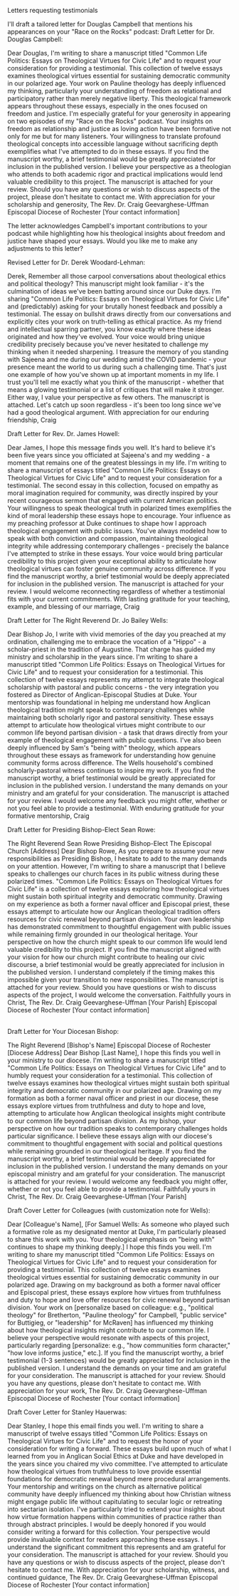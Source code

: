 Letters requesting testimonials


I'll draft a tailored letter for Douglas Campbell that mentions his appearances on your "Race on the Rocks" podcast:
Draft Letter for Dr. Douglas Campbell:

Dear Douglas,
I'm writing to share a manuscript titled "Common Life Politics: Essays on Theological Virtues for Civic Life" and to request your consideration for providing a testimonial.
This collection of twelve essays examines theological virtues essential for sustaining democratic community in our polarized age. Your work on Pauline theology has deeply influenced my thinking, particularly your understanding of freedom as relational and participatory rather than merely negative liberty. This theological framework appears throughout these essays, especially in the ones focused on freedom and justice.
I'm especially grateful for your generosity in appearing on two episodes of my "Race on the Rocks" podcast. Your insights on freedom as relationship and justice as loving action have been formative not only for me but for many listeners. Your willingness to translate profound theological concepts into accessible language without sacrificing depth exemplifies what I've attempted to do in these essays.
If you find the manuscript worthy, a brief testimonial would be greatly appreciated for inclusion in the published version. I believe your perspective as a theologian who attends to both academic rigor and practical implications would lend valuable credibility to this project.
The manuscript is attached for your review. Should you have any questions or wish to discuss aspects of the project, please don't hesitate to contact me.
With appreciation for your scholarship and generosity,
The Rev. Dr. Craig Geevarghese-Uffman Episcopal Diocese of Rochester [Your contact information]

The letter acknowledges Campbell's important contributions to your podcast while highlighting how his theological insights about freedom and justice have shaped your essays. Would you like me to make any adjustments to this letter?


Revised Letter for Dr. Derek Woodard-Lehman:

Derek,
Remember all those carpool conversations about theological ethics and political theology? This manuscript might look familiar - it's the culmination of ideas we've been batting around since our Duke days.
I'm sharing "Common Life Politics: Essays on Theological Virtues for Civic Life" and (predictably) asking for your brutally honest feedback and possibly a testimonial. The essay on bullshit draws directly from our conversations and explicitly cites your work on truth-telling as ethical practice.
As my friend and intellectual sparring partner, you know exactly where these ideas originated and how they've evolved. Your voice would bring unique credibility precisely because you've never hesitated to challenge my thinking when it needed sharpening.
I treasure the memory of you standing with Sajeena and me during our wedding amid the COVID pandemic - your presence meant the world to us during such a challenging time. That's just one example of how you've shown up at important moments in my life.
I trust you'll tell me exactly what you think of the manuscript - whether that means a glowing testimonial or a list of critiques that will make it stronger. Either way, I value your perspective as few others.
The manuscript is attached. Let's catch up soon regardless - it's been too long since we've had a good theological argument.
With appreciation for our enduring friendship,
Craig


Draft Letter for Rev. Dr. James Howell:

Dear James,
I hope this message finds you well. It's hard to believe it's been five years since you officiated at Sajeena's and my wedding - a moment that remains one of the greatest blessings in my life.
I'm writing to share a manuscript of essays titled "Common Life Politics: Essays on Theological Virtues for Civic Life" and to request your consideration for a testimonial. The second essay in this collection, focused on empathy as moral imagination required for community, was directly inspired by your recent courageous sermon that engaged with current American politics. Your willingness to speak theological truth in polarized times exemplifies the kind of moral leadership these essays hope to encourage.
Your influence as my preaching professor at Duke continues to shape how I approach theological engagement with public issues. You've always modeled how to speak with both conviction and compassion, maintaining theological integrity while addressing contemporary challenges - precisely the balance I've attempted to strike in these essays.
Your voice would bring particular credibility to this project given your exceptional ability to articulate how theological virtues can foster genuine community across difference. If you find the manuscript worthy, a brief testimonial would be deeply appreciated for inclusion in the published version.
The manuscript is attached for your review. I would welcome reconnecting regardless of whether a testimonial fits with your current commitments.
With lasting gratitude for your teaching, example, and blessing of our marriage,
Craig

Draft Letter for The Right Reverend Dr. Jo Bailey Wells:

Dear Bishop Jo,
I write with vivid memories of the day you preached at my ordination, challenging me to embrace the vocation of a "Hippo" - a scholar-priest in the tradition of Augustine. That charge has guided my ministry and scholarship in the years since.
I'm writing to share a manuscript titled "Common Life Politics: Essays on Theological Virtues for Civic Life" and to request your consideration for a testimonial. This collection of twelve essays represents my attempt to integrate theological scholarship with pastoral and public concerns - the very integration you fostered as Director of Anglican-Episcopal Studies at Duke.
Your mentorship was foundational in helping me understand how Anglican theological tradition might speak to contemporary challenges while maintaining both scholarly rigor and pastoral sensitivity. These essays attempt to articulate how theological virtues might contribute to our common life beyond partisan division - a task that draws directly from your example of theological engagement with public questions.
I've also been deeply influenced by Sam's "being with" theology, which appears throughout these essays as framework for understanding how genuine community forms across difference. The Wells household's combined scholarly-pastoral witness continues to inspire my work.
If you find the manuscript worthy, a brief testimonial would be greatly appreciated for inclusion in the published version. I understand the many demands on your ministry and am grateful for your consideration.
The manuscript is attached for your review. I would welcome any feedback you might offer, whether or not you feel able to provide a testimonial.
With enduring gratitude for your formative mentorship,
Craig


Draft Letter for Presiding Bishop-Elect Sean Rowe:

The Right Reverend Sean Rowe Presiding Bishop-Elect The Episcopal Church [Address]
Dear Bishop Rowe,
As you prepare to assume your new responsibilities as Presiding Bishop, I hesitate to add to the many demands on your attention. However, I'm writing to share a manuscript that I believe speaks to challenges our church faces in its public witness during these polarized times.
"Common Life Politics: Essays on Theological Virtues for Civic Life" is a collection of twelve essays exploring how theological virtues might sustain both spiritual integrity and democratic community. Drawing on my experience as both a former naval officer and Episcopal priest, these essays attempt to articulate how our Anglican theological tradition offers resources for civic renewal beyond partisan division.
Your own leadership has demonstrated commitment to thoughtful engagement with public issues while remaining firmly grounded in our theological heritage. Your perspective on how the church might speak to our common life would lend valuable credibility to this project.
If you find the manuscript aligned with your vision for how our church might contribute to healing our civic discourse, a brief testimonial would be greatly appreciated for inclusion in the published version. I understand completely if the timing makes this impossible given your transition to new responsibilities.
The manuscript is attached for your review. Should you have questions or wish to discuss aspects of the project, I would welcome the conversation.
Faithfully yours in Christ,
The Rev. Dr. Craig Geevarghese-Uffman [Your Parish] Episcopal Diocese of Rochester [Your contact information]

\
Draft Letter for Your Diocesan Bishop:

The Right Reverend [Bishop's Name] Episcopal Diocese of Rochester [Diocese Address]
Dear Bishop [Last Name],
I hope this finds you well in your ministry to our diocese. I'm writing to share a manuscript titled "Common Life Politics: Essays on Theological Virtues for Civic Life" and to humbly request your consideration for a testimonial.
This collection of twelve essays examines how theological virtues might sustain both spiritual integrity and democratic community in our polarized age. Drawing on my formation as both a former naval officer and priest in our diocese, these essays explore virtues from truthfulness and duty to hope and love, attempting to articulate how Anglican theological insights might contribute to our common life beyond partisan division.
As my bishop, your perspective on how our tradition speaks to contemporary challenges holds particular significance. I believe these essays align with our diocese's commitment to thoughtful engagement with social and political questions while remaining grounded in our theological heritage.
If you find the manuscript worthy, a brief testimonial would be deeply appreciated for inclusion in the published version. I understand the many demands on your episcopal ministry and am grateful for your consideration.
The manuscript is attached for your review. I would welcome any feedback you might offer, whether or not you feel able to provide a testimonial.
Faithfully yours in Christ,
The Rev. Dr. Craig Geevarghese-Uffman [Your Parish]


Draft Cover Letter for Colleagues (with customization note for Wells):

Dear [Colleague's Name],
[For Samuel Wells: As someone who played such a formative role as my designated mentor at Duke, I'm particularly pleased to share this work with you. Your theological emphasis on "being with" continues to shape my thinking deeply.]
I hope this finds you well. I'm writing to share my manuscript titled "Common Life Politics: Essays on Theological Virtues for Civic Life" and to request your consideration for providing a testimonial.
This collection of twelve essays examines theological virtues essential for sustaining democratic community in our polarized age. Drawing on my background as both a former naval officer and Episcopal priest, these essays explore how virtues from truthfulness and duty to hope and love offer resources for civic renewal beyond partisan division.
Your work on [personalize based on colleague: e.g., "political theology" for Bretherton, "Pauline theology" for Campbell, "public service" for Buttigieg, or "leadership" for McRaven] has influenced my thinking about how theological insights might contribute to our common life. I believe your perspective would resonate with aspects of this project, particularly regarding [personalize: e.g., "how communities form character," "how love informs justice," etc.].
If you find the manuscript worthy, a brief testimonial (1-3 sentences) would be greatly appreciated for inclusion in the published version. I understand the demands on your time and am grateful for your consideration.
The manuscript is attached for your review. Should you have any questions, please don't hesitate to contact me.
With appreciation for your work,
The Rev. Dr. Craig Geevarghese-Uffman Episcopal Diocese of Rochester [Your contact information]

Draft Cover Letter for Stanley Hauerwas:

Dear Stanley,
I hope this email finds you well. I'm writing to share a manuscript of twelve essays titled "Common Life Politics: Essays on Theological Virtues for Civic Life" and to request the honor of your consideration for writing a forward.
These essays build upon much of what I learned from you in Anglican Social Ethics at Duke and have developed in the years since you chaired my vivo committee. I've attempted to articulate how theological virtues from truthfulness to love provide essential foundations for democratic renewal beyond mere procedural arrangements.
Your mentorship and writings on the church as alternative political community have deeply influenced my thinking about how Christian witness might engage public life without capitulating to secular logic or retreating into sectarian isolation. I've particularly tried to extend your insights about how virtue formation happens within communities of practice rather than through abstract principles.
I would be deeply honored if you would consider writing a forward for this collection. Your perspective would provide invaluable context for readers approaching these essays. I understand the significant commitment this represents and am grateful for your consideration.
The manuscript is attached for your review. Should you have any questions or wish to discuss aspects of the project, please don't hesitate to contact me.
With appreciation for your scholarship, witness, and continued guidance,
The Rev. Dr. Craig Geevarghese-Uffman Episcopal Diocese of Rochester [Your contact information]


